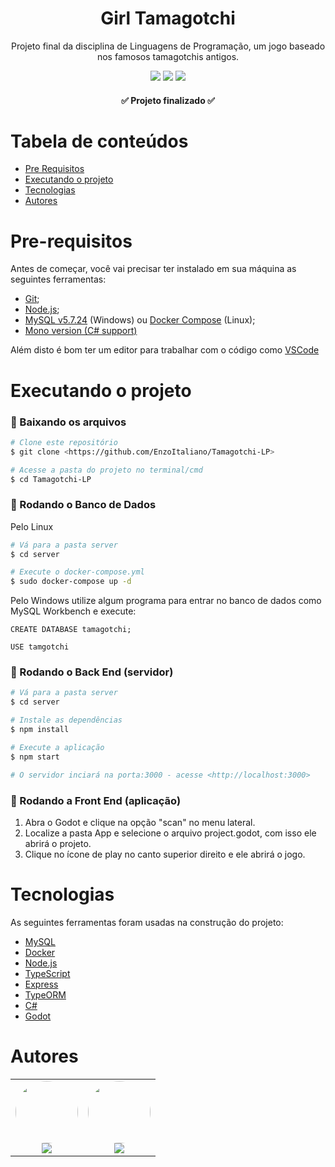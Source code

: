 <h1 align="center">Girl Tamagotchi</h1>
<p href="#descricao" align="center">Projeto final da disciplina de Linguagens de Programação, um jogo baseado nos famosos tamagotchis antigos.</p>

<div align="center">
  <img src="https://img.shields.io/badge/mysql-%2300f.svg?&style=for-the-badge&logo=mysql&logoColor=white">
  <img src="https://img.shields.io/badge/typescript-%23007ACC.svg?&style=for-the-badge&logo=typescript&logoColor=white">
  <img src="https://img.shields.io/badge/c%23-%23239120.svg?&style=for-the-badge&logo=c-sharp&logoColor=white">
</div>

<h4 align="center"> 
  ✅  Projeto finalizado ✅
</h4>

Tabela de conteúdos
=================
<!--ts-->
   * [Pre Requisitos](#pre-requisitos)
   * [Executando o projeto](#executando-o-projeto)
   * [Tecnologias](#tecnologias)
   * [Autores](autores)
<!--te-->

Pre-requisitos
==============

Antes de começar, você vai precisar ter instalado em sua máquina as seguintes ferramentas:
- [Git](https://git-scm.com);
- [Node.js](https://nodejs.org/en/);
- [MySQL v5.7.24](https://downloads.mysql.com/archives/installer/) (Windows) ou [Docker Compose](https://docs.docker.com/compose/install/) (Linux);
- [Mono version (C# support)](https://godotengine.org/download)

Além disto é bom ter um editor para trabalhar com o código como [VSCode](https://code.visualstudio.com/)

Executando o projeto
====================

### 🎲 Baixando os arquivos
```bash
# Clone este repositório
$ git clone <https://github.com/EnzoItaliano/Tamagotchi-LP>

# Acesse a pasta do projeto no terminal/cmd
$ cd Tamagotchi-LP
```
### 🎲 Rodando o Banco de Dados
Pelo Linux
```bash
# Vá para a pasta server
$ cd server

# Execute o docker-compose.yml
$ sudo docker-compose up -d
```
Pelo Windows utilize algum programa para entrar no banco de dados como MySQL Workbench e execute:
```mysql
CREATE DATABASE tamagotchi;

USE tamgotchi
```
### 🎲 Rodando o Back End (servidor)

```bash
# Vá para a pasta server
$ cd server

# Instale as dependências
$ npm install

# Execute a aplicação
$ npm start

# O servidor inciará na porta:3000 - acesse <http://localhost:3000>
```
### 🎲 Rodando a Front End (aplicação)

1. Abra o Godot e clique na opção "scan" no menu lateral.
2. Localize a pasta App e selecione o arquivo project.godot, com isso ele abrirá o projeto.
3. Clique no ícone de play no canto superior direito e ele abrirá o jogo.

Tecnologias
==============

As seguintes ferramentas foram usadas na construção do projeto:

- [MySQL](https://dev.mysql.com)
- [Docker](https://www.docker.com)
- [Node.js](https://nodejs.org/en/)
- [TypeScript](https://www.typescriptlang.org/)
- [Express](https://expressjs.com/pt-br/)
- [TypeORM](https://typeorm.io/#/)
- [C#](https://docs.microsoft.com/pt-br/dotnet/csharp/)
- [Godot](https://godotengine.org)

Autores
=======

<table>
  <tr>
    <td align="center"><a href="https://www.linkedin.com/in/enzoitaliano/"><img style="border-radius: 50%;" src="https://avatars2.githubusercontent.com/u/45704031?v=4" width="100px;" alt=""/></a><br /><a href="https://www.linkedin.com/in/enzoitaliano/" title="Enzo Italiano"><img href="https://www.linkedin.com/in/enzoitaliano/" src="https://img.shields.io/badge/-EnzoItaliano-0077B5?style=flat&logo=Linkedin&logoColor=white&link=https://www.linkedin.com/in/enzoitaliano/"></a></td>
    <td align="center"><a href="https://www.linkedin.com/in/hmarcuzzo/"><img style="border-radius: 50%;" src="https://avatars2.githubusercontent.com/u/42159311?v=4" width="100px;" alt=""/></a><br /><a href="https://www.linkedin.com/in/hmarcuzzo/" title="Henrique Marcuzzo"><img href="https://www.linkedin.com/in/hmarcuzzo/" src="https://img.shields.io/badge/-HenriqueMarcuzzo-0077B5?style=flat&logo=Linkedin&logoColor=white&link=https://www.linkedin.com/in/hmarcuzzo/"></a></td>
  </tr>
</table>
